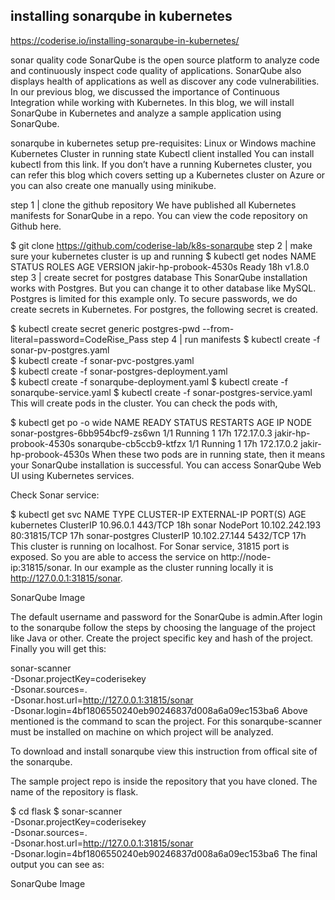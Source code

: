 ## installing sonarqube in kubernetes
https://coderise.io/installing-sonarqube-in-kubernetes/

sonar quality code
SonarQube is the open source platform to analyze code and continuously inspect code quality of applications. SonarQube also displays health of applications as well as discover any code vulnerabilities. In our previous blog, we discussed the importance of Continuous Integration while working with Kubernetes. In this blog, we will install SonarQube in Kubernetes and analyze a sample application using SonarQube.

sonarqube in kubernetes setup
pre-requisites:
Linux or Windows machine
Kubernetes Cluster in running state
Kubectl client installed
You can install kubectl from this link. If you don’t have a running Kubernetes cluster, you can refer this blog which covers setting up a Kubernetes cluster on Azure or you can also create one manually using minikube.

step 1 | clone the github repository
We have published all Kubernetes manifests for SonarQube in a repo. You can view the code repository on Github here.

$ git clone https://github.com/coderise-lab/k8s-sonarqube
step 2 | make sure your kubernetes cluster is up and running
$ kubectl get nodes
NAME                     STATUS    ROLES     AGE       VERSION
jakir-hp-probook-4530s   Ready     <none>    18h       v1.8.0
step 3 | create secret for postgres database
This SonarQube installation works with Postgres. But you can change it to other database like MySQL. Postgres is limited for this example only. To secure passwords, we do create secrets in Kubernetes. For postgres, the following secret is created.

$ kubectl create secret generic postgres-pwd --from-literal=password=CodeRise_Pass
step 4 | run manifests
$ kubectl create -f sonar-pv-postgres.yaml     
$ kubectl create -f sonar-pvc-postgres.yaml  
$ kubectl create -f sonar-postgres-deployment.yaml  
$ kubectl create -f sonarqube-deployment.yaml
$ kubectl create -f sonarqube-service.yaml
$ kubectl create -f sonar-postgres-service.yaml 
This will create pods in the cluster. You can check the pods with,

$ kubectl get po -o wide 
NAME                              READY     STATUS    RESTARTS   AGE       IP           NODE
sonar-postgres-6bb954bcf9-zs6wn   1/1       Running   1          17h       172.17.0.3   jakir-hp-probook-4530s
sonarqube-cb5ccb9-ktfzx           1/1       Running   1          17h       172.17.0.2   jakir-hp-probook-4530s
When these two pods are in running state, then it means your SonarQube installation is successful. You can access SonarQube Web UI using Kubernetes services.

Check Sonar service:

$ kubectl get svc
NAME             TYPE        CLUSTER-IP       EXTERNAL-IP   PORT(S)        AGE
kubernetes       ClusterIP   10.96.0.1        <none>        443/TCP        18h
sonar            NodePort    10.102.242.193   <none>        80:31815/TCP   17h
sonar-postgres   ClusterIP   10.102.27.144    <none>        5432/TCP       17h
This cluster is running on localhost. For Sonar service, 31815 port is exposed. So you are able to access the service on http://node-ip:31815/sonar. In our example as the cluster running locally it is http://127.0.0.1:31815/sonar.

SonarQube Image

The default username and password for the SonarQube is admin.After login to the sonarqube follow the steps by choosing the language of the project like Java or other. Create the project specific key and hash of the project.
Finally you will get this:

sonar-scanner \
-Dsonar.projectKey=coderisekey \
-Dsonar.sources=. \
-Dsonar.host.url=http://127.0.0.1:31815/sonar \
-Dsonar.login=4bf1806550240eb90246837d008a6a09ec153ba6
Above mentioned is the command to scan the project. For this sonarqube-scanner must be installed on machine on which project will be analyzed.

To download and install sonarqube view this instruction from offical site of the sonarqube.

The sample project repo is inside the repository that you have cloned. The name of the repository is flask.

$ cd flask
$ sonar-scanner \
-Dsonar.projectKey=coderisekey \
-Dsonar.sources=. \
-Dsonar.host.url=http://127.0.0.1:31815/sonar \
-Dsonar.login=4bf1806550240eb90246837d008a6a09ec153ba6
The final output you can see as:

SonarQube Image